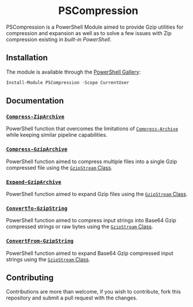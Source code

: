 <h1 align="center">PSCompression</h1>

PSCompression is a PowerShell Module aimed to provide Gzip utilities for compression and expansion as well as to solve a few issues with Zip compression existing in _built-in PowerShell_.

## Installation

The module is available through the [PowerShell Gallery](https://www.powershellgallery.com/):

```powershell
Install-Module PSCompression -Scope CurrentUser
```

## Documentation

### [`Compress-ZipArchive`](/docs/Compress-ZipArchive.md)

PowerShell function that overcomes the limitations of [`Compress-Archive`](https://docs.microsoft.com/en-us/powershell/module/microsoft.powershell.archive/compress-archive?view=powershell-7.2) while keeping similar pipeline capabilities.

### [`Compress-GzipArchive`](/docs/Compress-GzipArchive.md)

PowerShell function aimed to compress multiple files into a single Gzip compressed file using the [`GzipStream` Class](https://learn.microsoft.com/en-us/dotnet/api/system.io.compression.gzipstream).

### [`Expand-GzipArchive`](/docs/Expand-GzipArchive.md)

PowerShell function aimed to expand Gzip files using the [`GzipStream` Class](https://learn.microsoft.com/en-us/dotnet/api/system.io.compression.gzipstream).

### [`ConvertTo-GzipString`](/docs/ConvertTo-GzipString.md)

PowerShell function aimed to compress input strings into Base64 Gzip compressed strings or raw bytes using the [`GzipStream` Class](https://learn.microsoft.com/en-us/dotnet/api/system.io.compression.gzipstream).

### [`ConvertFrom-GzipString`](/docs/ConvertFrom-GzipString.md)

PowerShell function aimed to expand Base64 Gzip compressed input strings using the [`GzipStream` Class](https://learn.microsoft.com/en-us/dotnet/api/system.io.compression.gzipstream).

## Contributing

Contributions are more than welcome, if you wish to contribute, fork this repository and submit a pull request with the changes.
